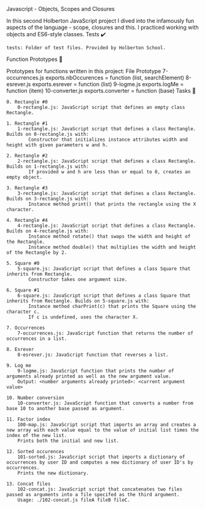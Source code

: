 Javascript - Objects, Scopes and Closures

In this second Holberton JavaScript project I dived into the infamously fun aspects of the language - scope, closures and this. I practiced working with objects and ES6-style classes.
Tests ✔️

    tests: Folder of test files. Provided by Holberton School.

Function Prototypes 💾

Prototypes for functions written in this project:
File 	Prototype
7-occurrences.js 	exports.nbOccurences = function (list, searchElement)
8-esrever.js 	exports.esrever = function (list)
9-logme.js 	exports.logMe = function (item)
10-converter.js 	exports.converter = function (base)
Tasks 📃

    0. Rectangle #0
        0-rectangle.js: JavaScript script that defines an empty class Rectangle.

    1. Rectangle #1
        1-rectangle.js: JavaScript script that defines a class Rectangle. Builds on 0-rectangle.js with:
            Constructor that initializes instance attributes width and height with given parameters w and h.

    2. Rectangle #2
        2-rectangle.js: JavaScript script that defines a class Rectangle. Builds on 1-rectangle.js with:
            If provided w and h are less than or equal to 0, creates an empty object.

    3. Rectangle #3
        3-rectangle.js: JavaScript script that defines a class Rectangle. Builds on 3-rectangle.js with:
            Instance method print() that prints the rectangle using the X character.

    4. Rectangle #4
        4-rectangle.js: JavaScript script that defines a class Rectangle. Builds on 4-rectangle.js with:
            Instance method rotate() that swaps the width and height of the Rectangle.
            Instance method double() that multiplies the width and height of the Rectangle by 2.

    5. Square #0
        5-square.js: JavaScript script that defines a class Square that inherits from Rectangle.
            Constructor takes one argument size.

    6. Square #1
        6-square.js: JavaScript script that defines a class Square that inherits from Rectangle. Builds on 5-square.js with:
            Instance method charPrint(c) that prints the Square using the character c.
            If c is undefined, uses the character X.

    7. Occurrences
        7-occurrences.js: JavaScript function that returns the number of occurrences in a list.

    8. Esrever
        8-esrever.js: JavaScript function that reverses a list.

    9. Log me
        9-logme.js: JavaScript function that prints the number of arguments already printed as well as the new argument value.
        Output: <number arguments already printed>: <current argument value>

    10. Number conversion
        10-converter.js: JavaScript function that converts a number from base 10 to another base passed as argument.

    11. Factor index
        100-map.js: JavaScript script that imports an array and creates a new array with each value equal to the value of initial list times the index of the new list.
        Prints both the initial and new list.

    12. Sorted occurences
        101-sorted.js: JavaScript script that imports a dictionary of occurrences by user ID and computes a new dictionary of user ID's by occurrences.
        Prints the new dictionary.

    13. Concat files
        102-concat.js: JavaScript script that concatenates two files passed as arguments into a file specifed as the third argument.
        Usage: ./102-concat.js fileA fileB fileC.

